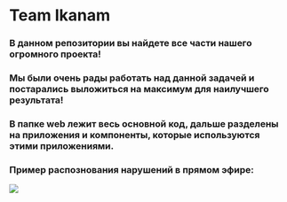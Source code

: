 # Team Ikanam

### В данном репозитории вы найдете все части нашего огромного проекта!

### Мы были очень рады работать над данной задачей и постарались выложиться на максимум для наилучшего результата! 

### В папке web лежит весь основной код, дальше разделены на приложения и компоненты, которые используются этими приложениями.

### Пример распознования нарушений в прямом эфире:

![](https://github.com/lct_2023/media/output_dronezam.gif)